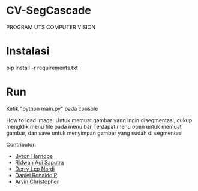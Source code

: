 # CV-SegCascade
PROGRAM UTS COMPUTER VISION

# Instalasi
pip install -r requirements.txt

# Run
Ketik "python main.py" pada console

How to load image:
Untuk memuat gambar yang ingin disegmentasi, cukup mengklik menu file pada menu bar
Terdapat menu open untuk memuat gambar, dan save untuk menyimpan gambar yang sudah di segmentasi

Contributor:
- [Byron Harnope](https://github.com/nopby)
- [Ridwan Adi Saputra](mailto:s32180061@student.ubm.ac.id)
- [Derry Leo Nardi](https://github.com/Realch)
- [Daniel Ronaldo P](https://github.com/NRZero1)
- [Arvin Christopher](https://github.com/arvinchr)
